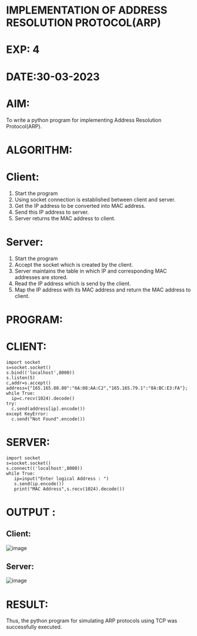 # IMPLEMENTATION OF ADDRESS RESOLUTION PROTOCOL(ARP)

# EXP: 4

# DATE:30-03-2023

# AIM:
To write a python program for implementing Address Resolution Protocol(ARP).

# ALGORITHM:
# Client:
1. Start the program
2. Using socket connection is established between client and server.
3. Get the IP address to be converted into MAC address.
4. Send this IP address to server.
5. Server returns the MAC address to client.
# Server:
1. Start the program
2. Accept the socket which is created by the client.
3. Server maintains the table in which IP and corresponding MAC addresses are
stored.
4. Read the IP address which is send by the client.
5. Map the IP address with its MAC address and return the MAC address to client.
# PROGRAM:
# CLIENT:
```python3
import socket
s=socket.socket()
s.bind(('localhost',8000))
s.listen(5)
c,addr=s.accept()
address={"165.165.80.80":"6A:08:AA:C2","165.165.79.1":"8A:BC:E3:FA"};
while True:
  ip=c.recv(1024).decode()
try:
  c.send(address[ip].encode())
except KeyError:
  c.send("Not Found".encode())
  ```
# SERVER:
```python3
import socket
s=socket.socket()
s.connect(('localhost',8000))
while True:
   ip=input("Enter logical Address : ")
   s.send(ip.encode())
   print("MAC Address",s.recv(1024).decode())
```
   
# OUTPUT :
## Client:
![image](https://github.com/Bhargava-123/EX-4/assets/85554376/5a825041-c337-438f-bd25-1d27972921c3)



## Server:
![image](https://github.com/Bhargava-123/EX-4/assets/85554376/8c8e67c9-17a9-4e4b-b3a5-216c9c73a1d5)




# RESULT:
Thus, the python program for simulating ARP protocols using TCP was successfully
executed.





